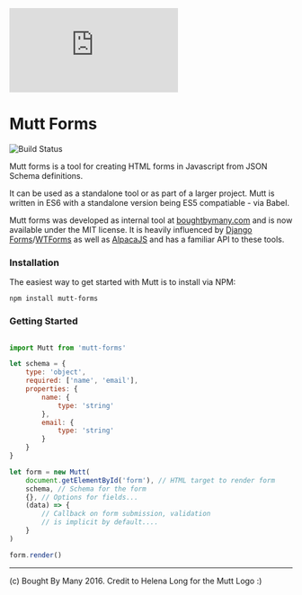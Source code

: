![Mutt](https://github.com/boughtbymany/mutt-forms/blob/development/docs/index.html)

# Mutt Forms

![Build Status](https://travis-ci.org/boughtbymany/mutt-forms.svg?branch=master)

Mutt forms is a tool for creating HTML forms in Javascript 
from JSON Schema definitions.

It can be used as a standalone tool or as part of a larger 
project. Mutt is written in ES6 with a standalone version
being ES5 compatiable - via Babel.

Mutt forms was developed as internal tool at [boughtbymany.com](https://boughtbymany.com) and is now available under the MIT license. It is heavily 
influenced by [Django Forms](https://docs.djangoproject.com/en/1.10/topics/forms/)/[WTForms](http://wtforms.readthedocs.io/en/latest/) as well as [AlpacaJS](http://www.alpacajs.org/) and has a familiar API to these tools. 


### Installation

The easiest way to get started with Mutt is to install via NPM:

`npm install mutt-forms`


### Getting Started

```javascript

import Mutt from 'mutt-forms'

let schema = {
	type: 'object',
	required: ['name', 'email'],
	properties: {
		name: {
			type: 'string'
		},
		email: {
			type: 'string'
		}
	}
}

let form = new Mutt(
	document.getElementById('form'), // HTML target to render form
	schema, // Schema for the form
	{}, // Options for fields...
	(data) => { 
		// Callback on form submission, validation
		// is implicit by default....
	}
)

form.render()
```


---

(c) Bought By Many 2016. Credit to Helena Long for the Mutt Logo :)